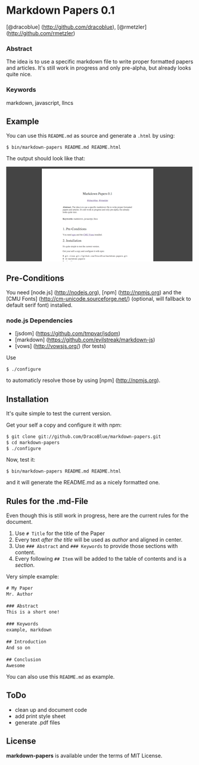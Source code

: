 # Markdown Papers 0.1

[@dracoblue] (http://github.com/dracoblue), [@rmetzler] (http://github.com/rmetzler)

### Abstract

The idea is to use a specific markdown file to write proper formatted papers and articles. It's still work in progress and only pre-alpha, but already looks quite nice.

### Keywords

markdown, javascript, llncs

## Example

You can use this `README.md` as source and generate a `.html` by using:

    $ bin/markdown-papers README.md README.html

The output should look like that:

![Example Output](https://github.com/DracoBlue/markdown-papers/raw/master/example.png)

## Pre-Conditions

You need [node.js] (http://nodejs.org),  [npm] (http://npmjs.org) and the [CMU Fonts] (http://cm-unicode.sourceforge.net/) (optional, will fallback to default serif font) installed.

### node.js Dependencies

* [jsdom] (https://github.com/tmpvar/jsdom)
* [markdown] (https://github.com/evilstreak/markdown-js)
* [vows] (http://vowsjs.org/) (for tests)

Use

    $ ./configure

to automaticly resolve those by using [npm] (http://npmjs.org).

## Installation

It's quite simple to test the current version.

Get your self a copy and configure it with npm:

    $ git clone git://github.com/DracoBlue/markdown-papers.git
    $ cd markdown-papers
    $ ./configure

Now, test it:

    $ bin/markdown-papers README.md README.html

and it will generate the README.md as a nicely formatted one.

## Rules for the .md-File

Even though this is still work in progress, here are the current  rules for the document.

1. Use `# Title` for the title of the Paper
2. Every text *after the title* will be used as *author* and aligned in center.
3. Use `### Abstract` and `### Keywords` to provide those sections with content.
4. Every following `## Item` will be added to the table of contents and is a *section*.

Very simple example:

    # My Paper
    Mr. Author
    
    ### Abstract
    This is a short one!
    
    ### Keywords
    example, markdown
    
    ## Introduction
    And so on
    
    ## Conclusion
    Awesome 

You can also use this `README.md` as example.

## ToDo

* clean up and document code
* add print style sheet
* generate .pdf files

## License

**markdown-papers** is available under the terms of MIT License.
